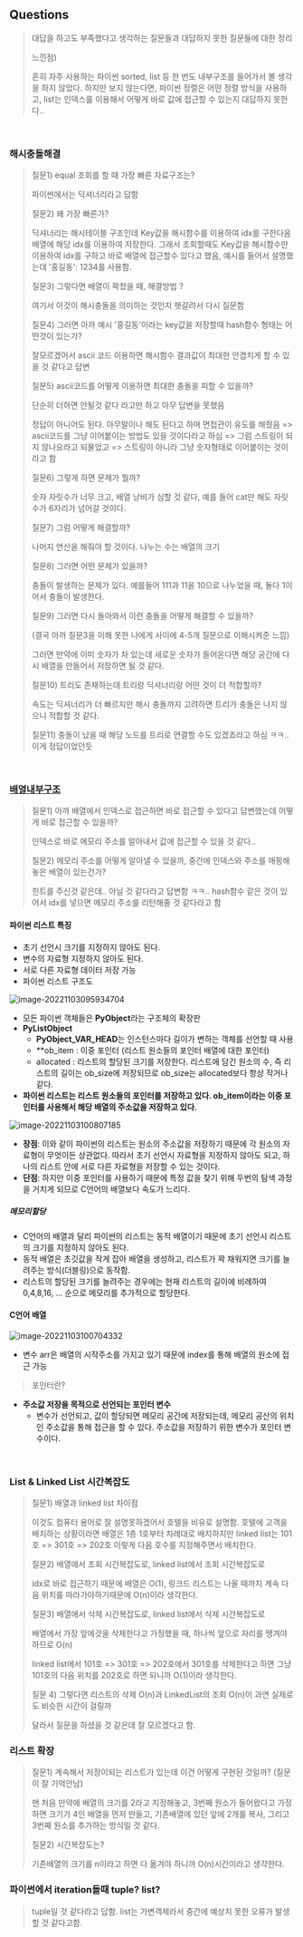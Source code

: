 ## Questions

> 대답을 하고도 부족했다고 생각하는 질문들과 대답하지 못한 질문들에 대한 정리
>
> 느낀점)
>
> 흔히 자주 사용하는 파이썬 sorted, list 등 한 번도 내부구조를 들어가서 볼 생각을 하지 않았다. 하지만 보지 않는다면, 파이썬 정렬은 어떤 정렬 방식을 사용하고, list는 인덱스를 이용해서 어떻게 바로 값에 접근할 수 있는지 대답하지 못한다..

<br>

### 해시충돌해결

> 질문1) equal 조회를 할 때 가장 빠른 자료구조는? 
>
> 파이썬에서는 딕셔너리라고 답함
>
> 질문2) 왜 가장 빠른가? 
>
> 딕셔너리는 해시테이블 구조인데 Key값을 해시함수를 이용하여 idx를 구한다음 배열에 해당 idx를 이용하여 저장한다. 그래서 조회할때도 Key값을 해시함수만 이용하여 idx를 구하고 바로 배열에 접근할수 있다고 했음, 예시를 들어서 설명했는데 '홍길동': 1234를 사용함.
>
> 질문3) 그렇다면 배열이 꽉찼을 때, 해결방법 ? 
>
> 여기서 이것이 해시충돌을 의미하는 것인지 헷갈려서 다시 질문함
>
> 질문4) 그러면 아까 예시 '홍길동'이라는 key값을 저장할때 hash함수 형태는 어떤것이 있는가?
>
> 잘모르겠어서 ascii 코드 이용하면 해시함수 결과값이 최대한 안겹치게 할 수 있을 것 같다고 답변
>
> 질문5) ascii코드를 어떻게 이용하면 최대한 충돌을 피할 수 있을까?
>
> 단순히 더하면 안될것 같다 라고만 하고 아무 답변을 못했음
>
> 정답이 아니어도 된다. 아무말이나 해도 된다고 하며 면접관이 유도를 해줬음 => ascii코드를 그냥 이어붙이는 방법도 있을 것이다라고 하심 => 그럼 스트링이 되지 않나요라고 되물었고 => 스트링이 아니라 그냥 숫자형태로 이어붙이는 것이라고 함
>
> 질문6) 그렇게 하면 문제가 뭘까?
>
> 숫자 자릿수가 너무 크고, 배열 낭비가 심할 것 같다, 예를 들어 cat만 해도 자릿수가 6자리가 넘어갈 것이다.
>
> 질문7) 그럼 어떻게 해결할까?
>
> 나머지 연산을 해줘야 할 것이다. 나누는 수는 배열의 크기
>
> 질문8) 그러면 어떤 문제가 있을까?
>
> 충돌이 발생하는 문제가 있다. 예를들어 111과 11을 10으로 나누었을 때, 둘다 1이어서 충돌이 발생한다.
>
> 질문9) 그러면 다시 돌아와서 이런 충돌을 어떻게 해결할 수 있을까?
>
> (결국 아까 질문3을 이해 못한 나에게 사이에 4-5개 질문으로 이해시켜준 느낌)
>
> 그러면 만약에 이미 숫자가 차 있는데 새로운 숫자가 들어온다면 해당 공간에 다시 배열을 만들어서 저장하면 될 것 같다.
>
> 질문10) 트리도 존재하는데 트리랑 딕셔너리랑 어떤 것이 더 적합할까?
>
> 속도는 딕셔너리가 더 빠르지만 해시 충돌까지 고려하면 트리가 충돌은 나지 않으니 적합할 것 같다.
>
> 질문11) 충돌이 났을 때 해당 노드를 트리로 연결할 수도 있겠죠라고 하심 ㅋㅋ.. 이게 정답이었던듯 



<br>

### [배열내부구조](https://seoyeonhwng.medium.com/%ED%8C%8C%EC%9D%B4%EC%8D%AC-%EB%A6%AC%EC%8A%A4%ED%8A%B8-%EB%82%B4%EB%B6%80-%EA%B5%AC%EC%A1%B0-f04847b58286)

> 질문1) 아까 배열에서 인덱스로 접근하면 바로 접근할 수 있다고 답변했는데 어떻게 바로 접근할 수 있을까?
>
> 인덱스로 바로 메모리 주소를 알아내서 값에 접근할 수 있을 것 같다.. 
>
> 질문2) 메모리 주소를 어떻게 알아낼 수 있을까, 중간에 인덱스와 주소를 매핑해놓은 배열이 있는건가?
>
> 힌트를 주신것 같은데.. 아닐 것 같다라고 답변함 ㅋㅋ.. hash함수 같은 것이 있어서 idx를 넣으면 메모리 주소를 리턴해줄 것 같다라고 함

#### 파이썬 리스트 특징

- 초기 선언시 크기를 지정하지 않아도 된다.
- 변수의 자료형 지정하지 않아도 된다.
- 서로 다른 자료형 데이터 저장 가능
- 파이썬 리스트 구조도

![image-20221103095934704](Questions.assets/image-20221103095934704.png)

- 모든 파이썬 객체들은 **PyObject**라는 구조체의 확장판
- **PyListObject**
  - **PyObject_VAR_HEAD**는 인스턴스마다 길이가 변하는 객체를 선언할 때 사용
  - **ob_item : 이중 포인터 (리스트 원소들의 포인터 배열에 대한 포인터)
  - allocated : 리스트의 할당된 크기를 저장한다. 리스트에 담긴 원소의 수, 즉 리스트의 길이는 ob_size에 저장되므로 ob_size는 allocated보다 항상 작거나 같다.
- **파이썬 리스트는 리스트 원소들의 포인터를 저장하고 있다. ob_item이라는 이중 포인터를 사용해서 해당 배열의 주소값을 저장하고 있다.**

![image-20221103100807185](Questions.assets/image-20221103100807185.png)

- **장점**: 이와 같이 파이썬의 리스트는 원소의 주소값을 저장하기 때문에 각 원소의 자료형이 무엇이든 상관없다. 따라서 초기 선언시 자료형을 지정하지 않아도 되고, 하나의 리스트 안에 서로 다른 자료형을 저장할 수 있는 것이다.
- **단점**: 하지만 이중 포인터를 사용하기 때문에 특정 값을 찾기 위해 두번의 탐색 과정을 거치게 되므로 C언어의 배열보다 속도가 느리다.

##### 메모리할당

- C언어의 배열과 달리 파이썬의 리스트는 동적 배열이기 때문에 초기 선언시 리스트의 크기를 지정하지 않아도 된다. 
- 동적 배열은 초깃값을 작게 잡아 배열을 생성하고, 리스트가 꽉 채워지면 크기를 늘려주는 방식(더블링)으로 동작함.
- 리스트의 할당된 크기를 늘려주는 경우에는 현재 리스트의 길이에 비례하여 0,4,8,16, ... 순으로 메모리를 추가적으로 할당한다.

#### C언어 배열

![image-20221103100704332](Questions.assets/image-20221103100704332.png)

- 변수 arr은 배열의 시작주소를 가지고 있기 때문에 index를 통해 배열의 원소에 접근 가능

> 포인터란?

- **주소값 저장을 목적으로 선언되는 포인터 변수**
  - 변수가 선언되고, 값이 할당되면 메모리 공간에 저장되는데, 메모리 공산의 위치인 주소값을 통해 접근을 할 수 있다. 주소값을 저장하기 위한 변수가 포인터 변수이다.

<br>

### List & Linked List 시간복잡도

> 질문1) 배열과 linked list 차이점
>
> 이것도 컴퓨터 용어로 잘 설명못하겠어서 호텔을 비유로 설명함. 호텔에 고객을 배치하는 상황이라면 배열은 1층 1호부터 차례대로 배치하지만 linked list는 101호 => 301호 => 202호 이렇게 다음 호수를 지정해주면서 배치한다.
>
> 질문2) 배열에서 조회 시간복잡도로, linked list에서 조회 시간복잡도로
>
> idx로 바로 접근하기 때문에 배열은 O(1), 링크드 리스트는 나올 때까지 계속 다음 위치를 따라가야하기때문에 O(n)이라 생각한다. 
>
> 질문3) 배열에서 삭제 시간복잡도로, linked list에서 삭제 시간복잡도로
>
> 배열에서 가장 앞에것을 삭제한다고 가정했을 때, 하나씩 앞으로 자리를 땡겨야 하므로 O(n)
>
> linked list에서 101호 => 301호 => 202호에서 301호를 삭제한다고 하면 그냥 101호의 다음 위치를 202호로 하면 되니까 O(1)이라 생각한다.
>
> 질문 4) 그렇다면 리스트의 삭제 O(n)과 LinkedList의 조회 O(n)이 과연 실제로도 비슷한 시간이 걸릴까
>
> 달라서 질문을 하셨을 것 같은데 잘 모르겠다고 함. 



### 리스트 확장

> 질문1) 계속해서 저장이되는 리스트가 있는데 이건 어떻게 구현된 것일까? (질문이 잘 기억안남)
>
> 맨 처음 만약에 배열의 크기를 2라고 지정해놓고, 3번째 원소가 들어왔다고 가정하면 크기가 4인 배열을 먼저 만들고, 기존배열에 있던 앞에 2개를 복사, 그리고 3번째 원소를 추가하는 방식일 것 같다.
>
> 질문2) 시간복잡도는?
>
> 기존배열의 크기를 n이라고 하면 다 옮겨야 하니까 O(n)시간이라고 생각한다.



### 파이썬에서 iteration돌때 tuple? list?

> tuple일 것 같다라고 답함. list는 가변객체라서 중간에 예상치 못한 오류가 발생할 것 같다고함. 
